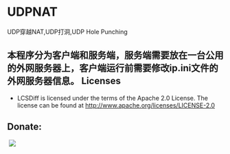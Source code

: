 UDPNAT
======
UDP穿越NAT,UDP打洞,UDP Hole Punching

本程序分为客户端和服务端，服务端需要放在一台公用的外网服务器上，客户端运行前需要修改ip.ini文件的外网服务器信息。
Licenses
--------
- LCSDiff is licensed under the terms of the Apache 2.0 License. The license can be found at
  http://www.apache.org/licenses/LICENSE-2.0

Donate:
--------
<a href="https://www.paypal.com/cgi-bin/webscr?cmd=_s-xclick&amp;hosted_button_id=NVTPEJBETH7NL"><img src="http://images.cnblogs.com/cnblogs_com/tewuapple/472134/o_o_donate-with-paypal.png" border="0" alt=""></a>
 <a href='http://me.alipay.com/tewuapple'> <img src='http://images.cnblogs.com/cnblogs_com/tewuapple/472134/o_o_donate-with-alipay.png' /> </a>
